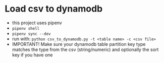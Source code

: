 # Load csv to dynamodb

* this project uses pipenv
* `pipenv shell`
* `pipenv sync --dev`
* run with: `python csv_to_dynamodb.py -t <table name> -c <csv file>`
* IMPORTANT! Make sure your dynamodb table partition key type matches the type from the csv (string/numeric) and optionally the sort key if you have one
